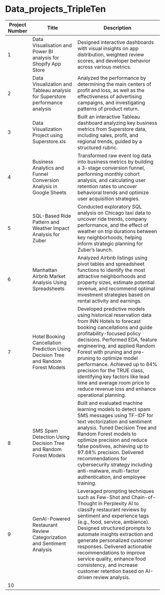 # Data_projects_TripleTen

| Project Number | Title                                                                                      | Description                                                                                                                                                           |
|----------------|--------------------------------------------------------------------------------------------|-----------------------------------------------------------------------------------------------------------------------------------------------------------------------|
| 1              | Data Visualisation and Power BI analysis for Shopify App Store                             | Designed interactive dashboards with visual insights on app distribution, weighted review scores, and developer behavior across various metrics.                      |
| 2              | Data Visualization and Tableau analysis for Superstore performance analysis                | Analyzed the performance by determining the main centers of profit and loss, as well as the effectiveness of advertising campaigns, and investigating patterns of product return. |
| 3              | Data Visualization Project using Superstore.xls                                            | Built an interactive Tableau dashboard analyzing key business metrics from Superstore data, including sales, profit, and regional trends, guided by a structured rubric. |
| 4              | Business Analytics and Funnel Conversion Analysis in Google Sheets                         | Transformed raw event log data into business metrics by building a 3-stage conversion funnel, performing monthly cohort analysis, and calculating user retention rates to uncover behavioral trends and optimize user acquisition strategies. |
| 5              | SQL-Based Ride Pattern and Weather Impact Analysis for Zuber                               | Conducted exploratory SQL analysis on Chicago taxi data to uncover ride trends, company performance, and the effect of weather on trip durations between key neighborhoods, helping inform strategic planning for Zuber’s launch. |
| 6              | Manhattan Airbnb Market Analysis Using Spreadsheets                                        | Analyzed Airbnb listings using pivot tables and spreadsheet functions to identify the most attractive neighborhoods and property sizes, estimate potential revenue, and recommend optimal investment strategies based on rental activity and earnings. |
| 7              | Hotel Booking Cancellation Prediction Using Decision Tree and Random Forest Models         | Developed predictive models using historical reservation data from INN Hotels to forecast booking cancellations and guide profitability-focused policy decisions. Performed EDA, feature engineering, and applied Random Forest with pruning and pre-pruning to optimize model performance. Achieved up to 84% precision for the TRUE class, identifying key factors like lead time and average room price to reduce revenue loss and enhance operational planning. |
| 8              | SMS Spam Detection Using Decision Tree and Random Forest Models                            | Built and evaluated machine learning models to detect spam SMS messages using TF-IDF for text vectorization and sentiment analysis. Tuned Decision Tree and Random Forest models to optimize precision and reduce false positives, achieving up to 97.68% precision. Delivered recommendations for cybersecurity strategy including anti-malware, multi-factor authentication, and employee training. |
| 9              | GenAI-Powered Restaurant Review Categorization and Sentiment Analysis                      | Leveraged prompting techniques such as Few-Shot and Chain-of-Thought in Perplexity AI to classify restaurant reviews by sentiment and experience tags (e.g., food, service, ambience). Designed structured prompts to automate insights extraction and generate personalized customer responses. Delivered actionable recommendations to improve service quality, enhance food consistency, and increase customer retention based on AI-driven review analysis. |
| 10             |                                                                                            |                                                                                                                                                                       |
